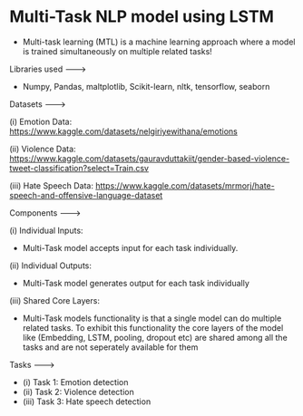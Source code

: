 
# Multi-Task NLP model using LSTM

* Multi-task learning (MTL) is a machine learning approach where a model is trained simultaneously on multiple related tasks!

Libraries used ---> 

* Numpy, Pandas, maltplotlib, Scikit-learn, nltk, tensorflow, seaborn

Datasets --->

(i) Emotion Data: https://www.kaggle.com/datasets/nelgiriyewithana/emotions

(ii) Violence Data: https://www.kaggle.com/datasets/gauravduttakiit/gender-based-violence-tweet-classification?select=Train.csv

(iii) Hate Speech Data: https://www.kaggle.com/datasets/mrmorj/hate-speech-and-offensive-language-dataset

Components --->

(i) Individual Inputs:
* Multi-Task model accepts input for each task individually.

(ii) Individual Outputs:
* Multi-Task model generates output for each task individually

(iii) Shared Core Layers:
* Multi-Task models functionality is that a single model can do multiple related tasks. To exhibit this functionality the core layers of the model like (Embedding, LSTM, pooling, dropout etc) are shared among all the tasks and are not seperately available for them

Tasks ---> 

* (i) Task 1: Emotion detection
* (ii) Task 2: Violence detection
* (iii) Task 3: Hate speech detection


